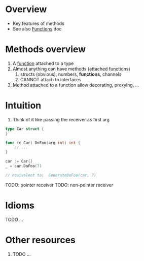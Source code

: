 # Overview
- Key features of methods
- See also [Functions](./functions.md) doc


# Methods overview
1. A [function](TODO) attached to a type
1. Almost anything can have methods (attached functions)
    1. structs (obvious), numbers, **functions**, channels
    1. CANNOT attach to interfaces
1. Method attached to a function allow decorating, proxying, ...

# Intuition
1. Think of it like passing the receiver as first arg
```go
type Car struct {
}

func (c Car) DoFoo(arg int) int {
    // ...
}

car := Car{}
_ = car.DoFoo(7)

// equivalent to:  GenerateDoFoo(car, 7)
```

TODO: pointer receiver
TODO: non-pointer receiver


# Idioms
TODO ...


# Other resources
1. TODO ...
